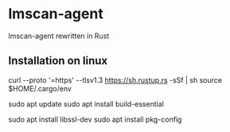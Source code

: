 # lmscan-agent
lmscan-agent rewritten in Rust


## Installation on linux
curl --proto '=https' --tlsv1.3 https://sh.rustup.rs -sSf | sh
source $HOME/.cargo/env

sudo apt update
sudo apt install build-essential

sudo apt install libssl-dev 
sudo apt install pkg-config

